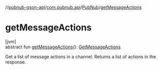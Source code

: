 //[pubnub-gson-api](../../../index.md)/[com.pubnub.api](../index.md)/[PubNub](index.md)/[getMessageActions](get-message-actions.md)

# getMessageActions

[jvm]\
abstract fun [getMessageActions](get-message-actions.md)(): [GetMessageActions](../../com.pubnub.api.endpoints.message_actions/-get-message-actions/index.md)

Get a list of message actions in a channel. Returns a list of actions in the response.
